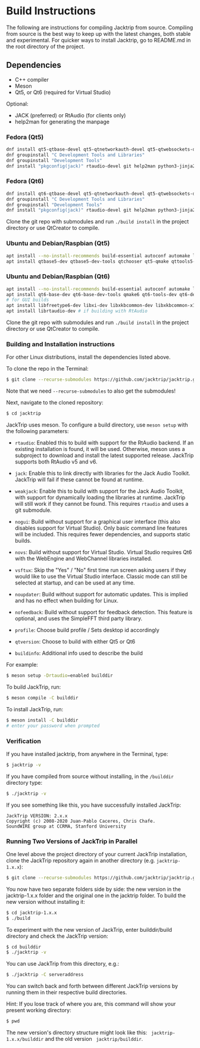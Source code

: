 # Build Instructions

The following are instructions for compiling Jacktrip from source.  Compiling
from source is the best way to keep up with the latest changes, both stable and
experimental.  For quicker ways to install Jacktrip, go to README.md in the root
directory of the project.

## Dependencies
- C++ compiler
- Meson
- Qt5, or Qt6 (required for Virtual Studio)

Optional:

- JACK (preferred) or RtAudio (for clients only)
- help2man for generating the manpage

### Fedora (Qt5)
```sh
dnf install qt5-qtbase-devel qt5-qtnetworkauth-devel qt5-qtwebsockets-devel qt5-qtquickcontrols2-devel qt5-qtsvg-devel
dnf groupinstall "C Development Tools and Libraries"
dnf groupinstall "Development Tools"
dnf install "pkgconfig(jack)" rtaudio-devel git help2man python3-jinja2
```

### Fedora (Qt6)
```sh
dnf install qt6-qtbase-devel qt5-qtnetworkauth-devel qt5-qtwebsockets-devel qt5-qtquickcontrols2-devel qt5-qtsvg-devel qt6-qtwebengine-devel qt6-qtwebchannel-devel qt6-qt5compat-devel
dnf groupinstall "C Development Tools and Libraries"
dnf groupinstall "Development Tools"
dnf install "pkgconfig(jack)" rtaudio-devel git help2man python3-jinja2
```

Clone the git repo with submodules and run `./build install` in the project
directory or use QtCreator to compile.

### Ubuntu and Debian/Raspbian (Qt5)
```sh
apt install --no-install-recommends build-essential autoconf automake libtool make libjack-jackd2-dev git help2man python3-jinja2
apt install qtbase5-dev qtbase5-dev-tools qtchooser qt5-qmake qttools5-dev libqt5svg5-dev libqt5websockets5-dev qtdeclarative5-dev qtquickcontrols2-5-dev
```

### Ubuntu and Debian/Raspbian (Qt6)
```sh
apt install --no-install-recommends build-essential autoconf automake libtool make libjack-jackd2-dev git help2man libclang-dev libdbus-1-dev libdbus-1-dev python3-jinja2
apt install qt6-base-dev qt6-base-dev-tools qmake6 qt6-tools-dev qt6-declarative-dev qt6-webengine-dev qt6-webview-dev qt6-webview-plugins libqt6svg6-dev libqt6websockets6-dev libqt6core5compat6-dev libqt6shadertools6-dev libgl1-mesa-dev
# for GUI builds
apt install libfreetype6-dev libxi-dev libxkbcommon-dev libxkbcommon-x11-dev libx11-xcb-dev libdrm-dev libglu1-mesa-dev libwayland-dev libwayland-egl1-mesa libgles2-mesa-dev libwayland-server0 libwayland-egl-backend-dev libxcb1-dev libxext-dev libfontconfig1-dev libxrender-dev libxcb-keysyms1-dev libxcb-image0-dev libxcb-shm0-dev libxcb-icccm4-dev '^libxcb.*-dev' libxcb-render-util0-dev libxcomposite-dev libgtk-3-dev
apt install librtaudio-dev # if building with RtAudio
```

Clone the git repo with submodules and run `./build install` in the project
directory or use QtCreator to compile.

### Building and Installation instructions

For other Linux distributions, install the dependencies listed above.

To clone the repo in the Terminal:
```sh
$ git clone --recurse-submodules https://github.com/jacktrip/jacktrip.git
```
Note that we need `--recurse-submodules` to also get the submodules!

Next, navigate to the cloned repository:
```sh
$ cd jacktrip
```

JackTrip uses meson. To configure a build directory, use `meson setup` with
the following parameters:

* `rtaudio`: Enabled this to build with support for the RtAudio backend.
  If an existing installation is found, it will be used. Otherwise, meson
  uses a subproject to download and install the latest supported release.
  JackTrip supports both RtAudio v5 and v6.

* `jack`: Enable this to link directly with libraries for the Jack Audio
  Toolkit. JackTrip will fail if these cannot be found at runtime.

* `weakjack`: Enable this to build with support for the Jack Audio Toolkit,
  with support for dynamically loading the libraries at runtime. JackTrip
  will still work if they cannot be found. This requires `rtaudio` and
  uses a git submodule.

* `nogui`: Build without support for a graphical user interface (this
  also disables support for Virtual Studio). Only basic command line
  features will be included. This requires fewer dependencies, and
  supports static builds.

* `novs`: Build without support for Virtual Studio. Virtual Studio
  requires Qt6 with the WebEngine and WebChannel libraries installed.

* `vsftux`: Skip the "Yes" / "No" first time run screen asking users if
  they would like to use the Virtual Studio interface. Classic mode can
  still be selected at startup, and can be used at any time.

* `noupdater`: Build without support for automatic updates. This is
  implied and has no effect when building for Linux.

* `nofeedback`: Build without support for feedback detection. This
  feature is optional, and uses the SimpleFFT third party library.

* `profile`: Choose build profile / Sets desktop id accordingly

* `qtversion`: Choose to build with either Qt5 or Qt6

* `buildinfo`: Additional info used to describe the build

For example:
```sh
$ meson setup -Drtaudio=enabled builddir
```

To build JackTrip, run:
```sh
$ meson compile -C builddir
```

To install JackTrip, run:
```sh
$ meson install -C builddir
# enter your password when prompted
```

### Verification

If you have installed jacktrip, from anywhere in the Terminal, type:
```sh
$ jacktrip -v
```

If you have compiled from source without installing, in the `/builddir`
directory type:
```sh
$ ./jacktrip -v
```

If you see something like this, you have successfully installed JackTrip:

```
JackTrip VERSION: 2.x.x
Copyright (c) 2008-2020 Juan-Pablo Caceres, Chris Chafe.
SoundWIRE group at CCRMA, Stanford University
```

### Running Two Versions of JackTrip in Parallel
One level above the project directory of your current JackTrip installation, clone the JackTrip repository again in another directory (e.g. `jacktrip-1.x.x`):

```sh
$ git clone --recurse-submodules https://github.com/jacktrip/jacktrip.git jacktrip-1.x.x
```

You now have two separate folders side by side: the new version in the jacktrip-1.x.x folder and the original one in the jacktrip folder. To build the new version without installing it:
```sh
$ cd jacktrip-1.x.x
$ ./build
```

To experiment with the new version of JackTrip, enter builddir/build directory and check the JackTrip version:  
```sh
$ cd builddir
$ ./jacktrip -v
```

You can use JackTrip from this directory, e.g.:
```sh
$ ./jacktrip -C serveraddress
```

You can switch back and forth between different JackTrip versions by running them in their respective build directories.

Hint: If you lose track of where you are, this command will show your present working directory:
```sh
$ pwd
```

The new version's directory structure might look like this: ``` jacktrip-1.x.x/builddir``` and the old version ``` jacktrip/builddir```.
